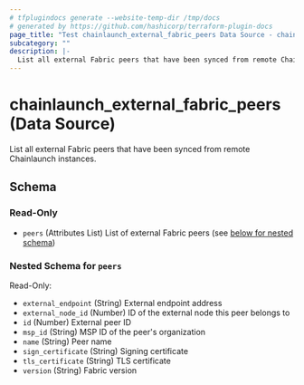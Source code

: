 ```yaml
---
# tfplugindocs generate --website-temp-dir /tmp/docs
# generated by https://github.com/hashicorp/terraform-plugin-docs
page_title: "Test chainlaunch_external_fabric_peers Data Source - chainlaunch"
subcategory: ""
description: |-
  List all external Fabric peers that have been synced from remote Chainlaunch instances.
---
```


# chainlaunch_external_fabric_peers (Data Source)

List all external Fabric peers that have been synced from remote Chainlaunch instances.



<!-- schema generated by tfplugindocs -->
## Schema

### Read-Only

- `peers` (Attributes List) List of external Fabric peers (see [below for nested schema](#nestedatt--peers))

<a id="nestedatt--peers"></a>
### Nested Schema for `peers`

Read-Only:

- `external_endpoint` (String) External endpoint address
- `external_node_id` (Number) ID of the external node this peer belongs to
- `id` (Number) External peer ID
- `msp_id` (String) MSP ID of the peer's organization
- `name` (String) Peer name
- `sign_certificate` (String) Signing certificate
- `tls_certificate` (String) TLS certificate
- `version` (String) Fabric version
